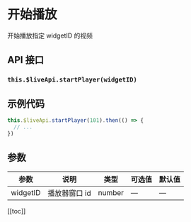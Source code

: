 # 开始播放

开始播放指定 widgetID 的视频

## API 接口

### `this.$liveApi.startPlayer(widgetID)`

## 示例代码

```js
this.$liveApi.startPlayer(101).then(() => {
  // ...
})
```

## 参数

| 参数     | 说明          | 类型   | 可选值 | 默认值 |
| -------- | ------------- | ------ | ------ | ------ |
| widgetID | 播放器窗口 id | number | —      | —      |

[[toc]]
